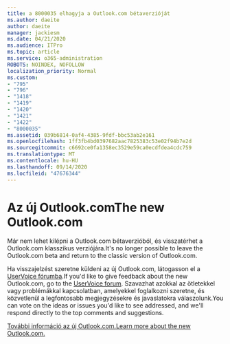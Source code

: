```yaml
---
title: a 8000035 elhagyja a Outlook.com bétaverzióját
ms.author: daeite
author: daeite
manager: jackiesm
ms.date: 04/21/2020
ms.audience: ITPro
ms.topic: article
ms.service: o365-administration
ROBOTS: NOINDEX, NOFOLLOW
localization_priority: Normal
ms.custom:
- "795"
- "796"
- "1418"
- "1419"
- "1420"
- "1421"
- "1422"
- "8000035"
ms.assetid: 039b6814-0af4-4385-9fdf-bbc53ab2e161
ms.openlocfilehash: 1ff3fb4bd0397682aac7825383c53e02f94b7e2d
ms.sourcegitcommit: c6692ce0fa1358ec3529e59ca0ecdfdea4cdc759
ms.translationtype: MT
ms.contentlocale: hu-HU
ms.lasthandoff: 09/14/2020
ms.locfileid: "47676344"
---
```

# <a name="the-new-outlookcom"></a><span data-ttu-id="ea57a-102">Az új Outlook.com</span><span class="sxs-lookup"><span data-stu-id="ea57a-102">The new Outlook.com</span></span>

<span data-ttu-id="ea57a-103">Már nem lehet kilépni a Outlook.com bétaverzióból, és visszatérhet a Outlook.com klasszikus verziójára.</span><span class="sxs-lookup"><span data-stu-id="ea57a-103">It's no longer possible to leave the Outlook.com beta and return to the classic version of Outlook.com.</span></span>
  
<span data-ttu-id="ea57a-104">Ha visszajelzést szeretne küldeni az új Outlook.com, látogasson el a [UserVoice fórumba](https://go.microsoft.com/fwlink/p/?linkid=851599).</span><span class="sxs-lookup"><span data-stu-id="ea57a-104">If you'd like to give feedback about the new Outlook.com, go to the [UserVoice forum](https://go.microsoft.com/fwlink/p/?linkid=851599).</span></span> <span data-ttu-id="ea57a-105">Szavazhat azokkal az ötletekkel vagy problémákkal kapcsolatban, amelyekkel foglalkozni szeretne, és közvetlenül a legfontosabb megjegyzésekre és javaslatokra válaszolunk.</span><span class="sxs-lookup"><span data-stu-id="ea57a-105">You can vote on the ideas or issues you'd like to see addressed, and we'll respond directly to the top comments and suggestions.</span></span>
  
[<span data-ttu-id="ea57a-106">További információ az új Outlook.com.</span><span class="sxs-lookup"><span data-stu-id="ea57a-106">Learn more about the new Outlook.com.</span></span>](https://go.microsoft.com/fwlink/p/?linkid=874356)
  